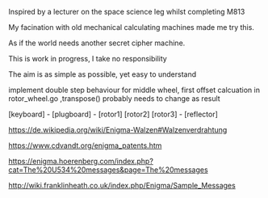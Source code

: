 Inspired by a lecturer on the space science leg whilst completing M813

My facination with old mechanical calculating machines made me try this.

As if the world needs another secret cipher machine.

This is work in progress, I take no responsibility 

The aim is as simple as possible, yet easy to understand  

implement double step behaviour for middle wheel, first offset calcuation in 
rotor_wheel.go ,transpose()  probably needs to change as result

  [keyboard] - [plugboard] - [rotor1] [rotor2] [rotor3] - [reflector]
  
https://de.wikipedia.org/wiki/Enigma-Walzen#Walzenverdrahtung

https://www.cdvandt.org/enigma_patents.htm

https://enigma.hoerenberg.com/index.php?cat=The%20U534%20messages&page=The%20messages

http://wiki.franklinheath.co.uk/index.php/Enigma/Sample_Messages

